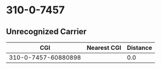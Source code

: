 # 310-0-7457
## Unrecognized Carrier


| CGI | Nearest CGI | Distance |
|-----|-------------|----------|
| 310-0-7457-60880898 |  | 0.0 |

